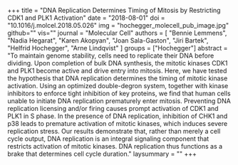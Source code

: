 +++
title = "DNA Replication Determines Timing of Mitosis by Restricting CDK1 and PLK1 Activation"
date = "2018-08-01"
doi = "10.1016/j.molcel.2018.05.026"
img = "hochegger_molecell_pub_image.jpg"
github=""
vis=""
journal = "Molecular Cell"
authors = [
  "Bennie Lemmens",
  "Nadia Hegarat",
  "Karen Akopyan",
  "Joan Sala-Gaston",
  "Jiri Bartek",
  "Helfrid Hochegger",
  "Arne Lindqvist"
]
groups = ["Hochegger"]
abstract = "To maintain genome stability, cells need to replicate their DNA before dividing. Upon completion of bulk DNA synthesis, the mitotic kinases CDK1 and PLK1 become active and drive entry into mitosis. Here, we have tested the hypothesis that DNA replication determines the timing of mitotic kinase activation. Using an optimized double-degron system, together with kinase inhibitors to enforce tight inhibition of key proteins, we find that human cells unable to initiate DNA replication prematurely enter mitosis. Preventing DNA replication licensing and/or firing causes prompt activation of CDK1 and PLK1 in S phase. In the presence of DNA replication, inhibition of CHK1 and p38 leads to premature activation of mitotic kinases, which induces severe replication stress. Our results demonstrate that, rather than merely a cell cycle output, DNA replication is an integral signaling component that restricts activation of mitotic kinases. DNA replication thus functions as a brake that determines cell cycle duration."
laysummary = ""
+++
